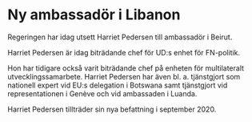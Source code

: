 # Ny ambassadör i Libanon

Regeringen har idag utsett Harriet Pedersen till ambassadör i Beirut.

Harriet Pedersen är idag biträdande chef för UD:s enhet för FN-politik.

Hon har tidigare också varit biträdande chef på enheten för multilateralt utvecklingssamarbete. Harriet Pedersen har även bl. a. tjänstgjort som nationell expert vid EU:s delegation i Botswana samt tjänstgjort vid representationen i Genève och vid ambassaden i Luanda.

Harriet Pedersen tillträder sin nya befattning i september 2020.

